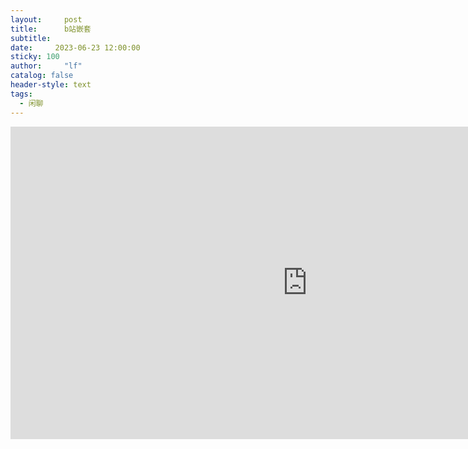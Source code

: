 ```yaml
---
layout:     post
title:      b站嵌套
subtitle:   
date:     2023-06-23 12:00:00
sticky: 100
author:     "lf"
catalog: false
header-style: text
tags:
  - 闲聊
---
```




<iframe src="https://www.bilibili.com/" width="950" height="500" name="topFrame" scrolling="yes"  noresize="noresize" frameborder="0" id="topFrame"></iframe>
